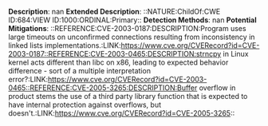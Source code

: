 **Description**: nan
**Extended Description**: ::NATURE:ChildOf:CWE ID:684:VIEW ID:1000:ORDINAL:Primary::
**Detection Methods**: nan
**Potential Mitigations**: ::REFERENCE:CVE-2003-0187:DESCRIPTION:Program uses large timeouts on unconfirmed connections resulting from inconsistency in linked lists implementations.:LINK:https://www.cve.org/CVERecord?id=CVE-2003-0187::REFERENCE:CVE-2003-0465:DESCRIPTION:strncpy in Linux kernel acts different than libc on x86, leading to expected behavior difference - sort of a multiple interpretation error?:LINK:https://www.cve.org/CVERecord?id=CVE-2003-0465::REFERENCE:CVE-2005-3265:DESCRIPTION:Buffer overflow in product stems the use of a third party library function that is expected to have internal protection against overflows, but doesn't.:LINK:https://www.cve.org/CVERecord?id=CVE-2005-3265::